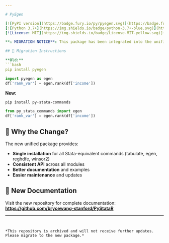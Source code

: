 ```yaml
---

# PyEgen

[![PyPI version](https://badge.fury.io/py/pyegen.svg)](https://badge.fury.io/py/pyegen)
[![Python 3.7+](https://img.shields.io/badge/python-3.7+-blue.svg)](https://www.python.org/downloads/)
[![License: MIT](https://img.shields.io/badge/License-MIT-yellow.svg)](https://opensource.org/licenses/MIT)

**⚠️ MIGRATION NOTICE**: This package has been integrated into the unified **PyStataR** package.

## 🔄 Migration Instructions

**Old:**
```bash
pip install pyegen
```
```python
import pyegen as egen
df['rank_var'] = egen.rank(df['income'])
```

**New:**
```bash
pip install py-stata-commands
```
```python
from py_stata_commands import egen
df['rank_var'] = egen.rank(df['income'])
```

## 🎯 Why the Change?

The new unified package provides:
- **Single installation** for all Stata-equivalent commands (tabulate, egen, reghdfe, winsor2)
- **Consistent API** across all modules
- **Better documentation** and examples
- **Easier maintenance** and updates

## 📖 New Documentation

Visit the new repository for complete documentation:
**https://github.com/brycewang-stanford/PyStataR**

---
```


*This repository is archived and will not receive further updates. Please migrate to the new package.*
